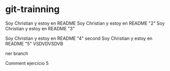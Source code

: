 # git-trainning
Soy Christian y estoy en README
Soy Christian y estoy en README "2"
Soy Christian y estoy en README "3"

Soy Christian y estoy en README "4" second
Soy Christian y estoy en README "5"
VSDVDVSDVB

ner branch


Comment ejercicio 5
